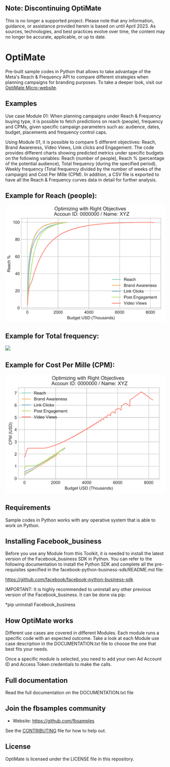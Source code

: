 ## Note: Discontinuing OptiMate

This is no longer a supported project. Please note that any information, guidance, or assistance provided herein is based on until April 2023. As sources, technologies, and best practices evolve over time, the content may no longer be accurate, applicable, or up to date.

# OptiMate

Pre-built sample codes in Python that allows to take advantage of the Meta's Reach & Frequency API to compare different strategies when planning campaigns for branding purposes. To take a deeper look, visit our [OptiMate Micro-website](https://fbsamples.github.io/OptiMate/).

## Examples

Use case Module 01: When planning campaigns under Reach & Frequency buying type, it is possible to fetch predictions on reach (people), frequency and CPMs, given specific campaign parameters such as: audience, dates, budget, placements and frequency control caps.

Using Module 01, it is possible to compare 5 different objectives: Reach, Brand Awareness, Video Views, Link clicks and Engagement. The code provides different charts showing predicted metrics under specific budgets on the following variables: Reach (number of people), Reach % (percentage of the potential audience), Total frequency (during the specified period), Weekly frequency (Total frequency divided by the number of weeks of the campaign) and Cost Per Mille (CPM). In addition, a CSV file is exported to have all the Reach & Frequency curves data in detail for further analysis.

## Example for Reach (people):

![](https://github.com/fbsamples/OptiMate/blob/main/images/M01_Reach_people.PNG)

## Example for Total frequency:

![](https://github.com/fbsamplesOptiMate/blob/main/images/M01_Total_frequency.PNG)

## Example for Cost Per Mille (CPM):

![](https://github.com/fbsamples/OptiMate/blob/main/images/M01_CPM.PNG)



## Requirements
Sample codes in Python works with any operative system that is able to work on Python.

## Installing Facebook_business

Before you use any Module from this Toolkit, it is needed to install the latest version of the Facebook_business SDK in Python. You can refer to the following documentation to install the Python SDK and complete all the pre-requisites specified in the facebook-python-business-sdk/README.md file:

https://github.com/facebook/facebook-python-business-sdk

IMPORTANT: It is highly recommended to uninstall any other previous version of the Facebook_business. It can be done via pip:

*pip uninstall Facebook_business

## How OptiMate works

Different use cases are covered in different Modules. Each module runs a specific code with an expected outcome. Take a look at each Module use case description in the DOCUMENTATION.txt file to choose the one that best fits your needs.

Once a specific module is selected, you need to add your own Ad Account ID and Access Token credentials to make the calls.

## Full documentation

Read the full documentation on the DOCUMENTATION.txt file

## Join the fbsamples community
* Website: https://github.com/fbsamples

See the [CONTRIBUTING](CONTRIBUTING.md) file for how to help out.

## License
OptiMate is licensed under the LICENSE file in this repository.
